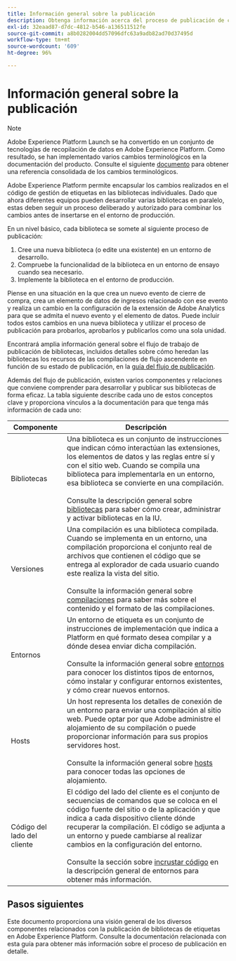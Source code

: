 ```yaml
---
title: Información general sobre la publicación
description: Obtenga información acerca del proceso de publicación de cambios en las bibliotecas de códigos de administración de etiquetas en Adobe Experience Platform.
exl-id: 32eaad87-d7dc-4812-b546-a136511512fe
source-git-commit: a8b0282004dd57096dfc63a9adb82ad70d37495d
workflow-type: tm+mt
source-wordcount: '609'
ht-degree: 96%

---
```


# Información general sobre la publicación

>[!NOTE]
>
>Adobe Experience Platform Launch se ha convertido en un conjunto de tecnologías de recopilación de datos en Adobe Experience Platform. Como resultado, se han implementado varios cambios terminológicos en la documentación del producto. Consulte el siguiente [documento](../../term-updates.md) para obtener una referencia consolidada de los cambios terminológicos.

Adobe Experience Platform permite encapsular los cambios realizados en el código de gestión de etiquetas en las bibliotecas individuales. Dado que ahora diferentes equipos pueden desarrollar varias bibliotecas en paralelo, estas deben seguir un proceso deliberado y autorizado para combinar los cambios antes de insertarse en el entorno de producción.

En un nivel básico, cada biblioteca se somete al siguiente proceso de publicación:

1. Cree una nueva biblioteca (o edite una existente) en un entorno de desarrollo.
1. Compruebe la funcionalidad de la biblioteca en un entorno de ensayo cuando sea necesario.
1. Implemente la biblioteca en el entorno de producción.

Piense en una situación en la que crea un nuevo evento de cierre de compra, crea un elemento de datos de ingresos relacionado con ese evento y realiza un cambio en la configuración de la extensión de Adobe Analytics para que se admita el nuevo evento y el elemento de datos. Puede incluir todos estos cambios en una nueva biblioteca y utilizar el proceso de publicación para probarlos, aprobarlos y publicarlos como una sola unidad.

Encontrará amplia información general sobre el flujo de trabajo de publicación de bibliotecas, incluidos detalles sobre cómo heredan las bibliotecas los recursos de las compilaciones de flujo ascendente en función de su estado de publicación, en la [guía del flujo de publicación](./publishing-flow.md).

Además del flujo de publicación, existen varios componentes y relaciones que conviene comprender para desarrollar y publicar sus bibliotecas de forma eficaz. La tabla siguiente describe cada uno de estos conceptos clave y proporciona vínculos a la documentación para que tenga más información de cada uno:

| Componente | Descripción |
| --- | --- |
| Bibliotecas | Una biblioteca es un conjunto de instrucciones que indican cómo interactúan las extensiones, los elementos de datos y las reglas entre sí y con el sitio web. Cuando se compila una biblioteca para implementarla en un entorno, esa biblioteca se convierte en una compilación.<br><br>Consulte la descripción general sobre [bibliotecas](./libraries.md) para saber cómo crear, administrar y activar bibliotecas en la IU. |
| Versiones | Una compilación es una biblioteca compilada. Cuando se implementa en un entorno, una compilación proporciona el conjunto real de archivos que contienen el código que se entrega al explorador de cada usuario cuando este realiza la vista del sitio.<br><br>Consulte la información general sobre [compilaciones](./builds.md) para saber más sobre el contenido y el formato de las compilaciones. |
| Entornos | Un entorno de etiqueta es un conjunto de instrucciones de implementación que indica a Platform en qué formato desea compilar y a dónde desea enviar dicha compilación.<br><br>Consulte la información general sobre [entornos](./environments.md) para conocer los distintos tipos de entornos, cómo instalar y configurar entornos existentes, y cómo crear nuevos entornos. |
| Hosts | Un host representa los detalles de conexión de un entorno para enviar una compilación al sitio web. Puede optar por que Adobe administre el alojamiento de su compilación o puede proporcionar información para sus propios servidores host.<br><br>Consulte la información general sobre [hosts](./hosts/hosts-overview.md) para conocer todas las opciones de alojamiento. |
| Código del lado del cliente | El código del lado del cliente es el conjunto de secuencias de comandos que se coloca en el código fuente del sitio o de la aplicación y que indica a cada dispositivo cliente dónde recuperar la compilación. El código se adjunta a un entorno y puede cambiarse al realizar cambios en la configuración del entorno.<br><br>Consulte la sección sobre [incrustar código](./environments.md#embed-code) en la descripción general de entornos para obtener más información. |

## Pasos siguientes

Este documento proporciona una visión general de los diversos componentes relacionados con la publicación de bibliotecas de etiquetas en Adobe Experience Platform. Consulte la documentación relacionada con esta guía para obtener más información sobre el proceso de publicación en detalle.
